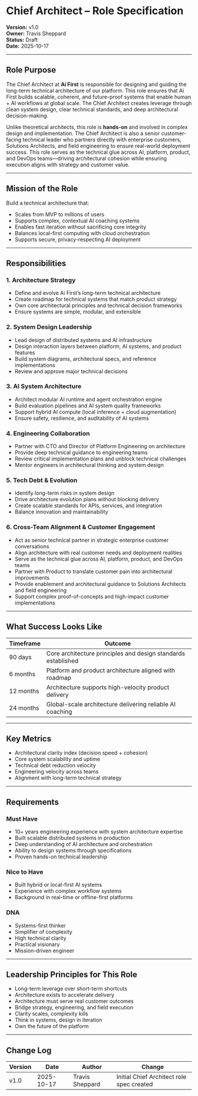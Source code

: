 


# Chief Architect – Role Specification

**Version:** v1.0  
**Owner:** Travis Sheppard  
**Status:** Draft  
**Date:** 2025-10-17  

---

## Role Purpose
The Chief Architect at **Ai First** is responsible for designing and guiding the long-term technical architecture of our platform. This role ensures that Ai First builds scalable, coherent, and future-proof systems that enable human + AI workflows at global scale. The Chief Architect creates leverage through clean system design, clear technical standards, and deep architectural decision-making.

Unlike theoretical architects, this role is **hands-on** and involved in complex design and implementation. The Chief Architect is also a senior customer-facing technical leader who partners directly with enterprise customers, Solutions Architects, and field engineering to ensure real-world deployment success. This role serves as the technical glue across AI, platform, product, and DevOps teams—driving architectural cohesion while ensuring execution aligns with strategy and customer value.

---

## Mission of the Role
Build a technical architecture that:
- Scales from MVP to millions of users
- Supports complex, contextual AI coaching systems
- Enables fast iteration without sacrificing core integrity
- Balances local-first computing with cloud orchestration
- Supports secure, privacy-respecting AI deployment

---

## Responsibilities

### 1. Architecture Strategy
- Define and evolve Ai First’s long-term technical architecture
- Create roadmap for technical systems that match product strategy
- Own core architectural principles and technical decision frameworks
- Ensure systems are simple, modular, and extensible

### 2. System Design Leadership
- Lead design of distributed systems and AI infrastructure
- Design interaction layers between platform, AI systems, and product features
- Build system diagrams, architectural specs, and reference implementations
- Review and approve major technical decisions

### 3. AI System Architecture
- Architect modular AI runtime and agent orchestration engine
- Build evaluation pipelines and AI system quality frameworks
- Support hybrid AI compute (local inference + cloud augmentation)
- Ensure safety, resilience, and auditability of AI systems

### 4. Engineering Collaboration
- Partner with CTO and Director of Platform Engineering on architecture
- Provide deep technical guidance to engineering teams
- Review critical implementation plans and unblock technical challenges
- Mentor engineers in architectural thinking and system design

### 5. Tech Debt & Evolution
- Identify long-term risks in system design
- Drive architecture evolution plans without blocking delivery
- Create scalable standards for APIs, services, and integration
- Balance innovation and maintainability

### 6. Cross-Team Alignment & Customer Engagement
- Act as senior technical partner in strategic enterprise customer conversations
- Align architecture with real customer needs and deployment realities
- Serve as the technical glue across AI, platform, product, and DevOps teams
- Partner with Product to translate customer pain into architectural improvements
- Provide enablement and architectural guidance to Solutions Architects and field engineering
- Support complex proof-of-concepts and high-impact customer implementations

---

## What Success Looks Like
| Timeframe | Outcome |
|-----------|---------|
| 90 days | Core architecture principles and design standards established |
| 6 months | Platform and product architecture aligned with roadmap |
| 12 months | Architecture supports high-velocity product delivery |
| 24 months | Global-scale architecture delivering reliable AI coaching |

---

## Key Metrics
- Architectural clarity index (decision speed + cohesion)
- Core system scalability and uptime
- Technical debt reduction velocity
- Engineering velocity across teams
- Alignment with long-term technical strategy

---

## Requirements

### Must Have
- 10+ years engineering experience with system architecture expertise
- Built scalable distributed systems in production
- Deep understanding of AI architecture and orchestration
- Ability to design systems through specifications
- Proven hands-on technical leadership

### Nice to Have
- Built hybrid or local-first AI systems
- Experience with complex workflow systems
- Background in real-time or offline-first platforms

### DNA
- Systems-first thinker
- Simplifier of complexity
- High technical clarity
- Practical visionary
- Mission-driven engineer

---

## Leadership Principles for This Role
- Long-term leverage over short-term shortcuts
- Architecture exists to accelerate delivery
- Architecture must serve real customer outcomes
- Bridge strategy, engineering, and field execution
- Clarity scales, complexity kills
- Think in systems, design in iteration
- Own the future of the platform

---

## Change Log
| Version | Date | Author | Change |
|---------|------|--------|--------|
| v1.0 | 2025-10-17 | Travis Sheppard | Initial Chief Architect role spec created |